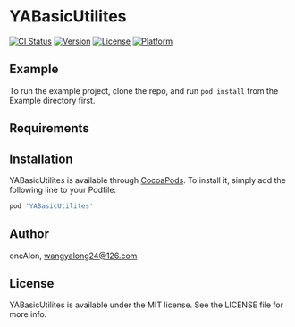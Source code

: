 # YABasicUtilites

[![CI Status](http://img.shields.io/travis/oneAlon/YABasicUtilites.svg?style=flat)](https://travis-ci.org/oneAlon/YABasicUtilites)
[![Version](https://img.shields.io/cocoapods/v/YABasicUtilites.svg?style=flat)](http://cocoapods.org/pods/YABasicUtilites)
[![License](https://img.shields.io/cocoapods/l/YABasicUtilites.svg?style=flat)](http://cocoapods.org/pods/YABasicUtilites)
[![Platform](https://img.shields.io/cocoapods/p/YABasicUtilites.svg?style=flat)](http://cocoapods.org/pods/YABasicUtilites)

## Example

To run the example project, clone the repo, and run `pod install` from the Example directory first.

## Requirements

## Installation

YABasicUtilites is available through [CocoaPods](http://cocoapods.org). To install
it, simply add the following line to your Podfile:

```ruby
pod 'YABasicUtilites'
```

## Author

oneAlon, wangyalong24@126.com

## License

YABasicUtilites is available under the MIT license. See the LICENSE file for more info.
